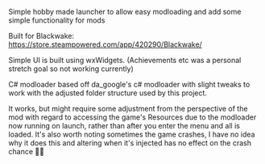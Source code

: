 Simple hobby made launcher to allow easy modloading and add some simple functionality for mods

Built for Blackwake: https://store.steampowered.com/app/420290/Blackwake/

Simple UI is built using wxWidgets. (Achievements etc was a personal stretch goal so not working currently)

C# modloader based off da_google's c# modloader with slight tweaks to work with the adjusted folder structure used by this project.

It works, but might require some adjustment from the perspective of the mod with regard to accessing the game's Resources due to the modloader now running on launch, rather than after you enter the menu and all is loaded. It's also worth noting sometimes the game crashes, I have no idea why it does this and altering when it's injected has no effect on the crash chance 🤷‍♀️
